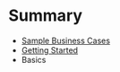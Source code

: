 # Summary

* [Sample Business Cases](sample_business_cases.md)
* [Getting Started](getting_started.md)
* Basics

